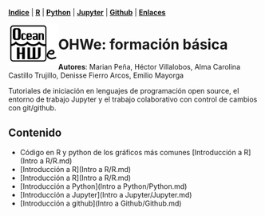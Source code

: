 

<p align="left">
<strong><a href="Indice.md">Indice</a></strong>
|
<strong><a href="Intro a R/R.md">R</a></strong>
|
<strong><a href="Intro a Python/Python.md">Python</a></strong>
|
<strong><a href="Intro a Jupyter/Jupyter.md">Jupyter</a></strong>
|
<strong><a href="Intro a github/Github.md">Github</a></strong>
|
<strong><a href="enlaces.md">Enlaces</a></strong>
</p>

<img     style="float: left;" src="OHWe.png" width="100"> 

    
    
# OHWe: formación básica
**Autores**:
Marian Peña, Héctor Villalobos, Alma Carolina Castillo Trujillo, Denisse Fierro Arcos, Emilio Mayorga

Tutoriales de iniciación en lenguajes de programación open source, el entorno de trabajo Jupyter y el trabajo colaborativo con control de cambios con git/github.


## Contenido
- Código en R y python de los gráficos más comunes [Introducción a R](Intro a R/R.md)
- [Introducción a R](Intro a R/R.md) 
- [Introducción a R](Intro a R/R.md) 
- [Introducción a Python](Intro a Python/Python.md) 
- [Introducción a Jupyter](Intro a Jupyter/Jupyter.md) 
- [Introducción a github](Intro a Github/Github.md) 
